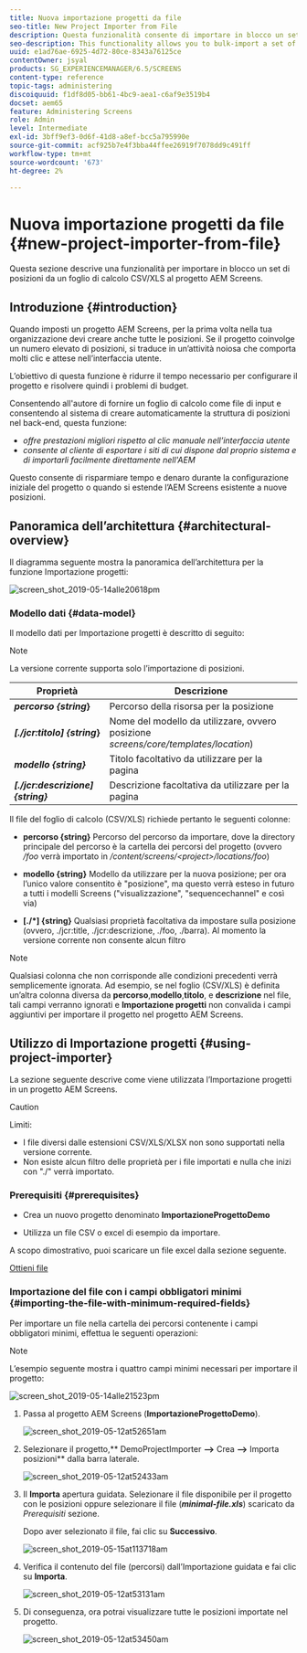 ```yaml
---
title: Nuova importazione progetti da file
seo-title: New Project Importer from File
description: Questa funzionalità consente di importare in blocco un set di posizioni da un foglio di calcolo CSV/XLS al progetto AEM Screens.
seo-description: This functionality allows you to bulk-import a set of locations from a CSV/XLS spreadsheet to your AEM Screens project.
uuid: e1ad76ae-6925-4d72-80ce-8343a76125ce
contentOwner: jsyal
products: SG_EXPERIENCEMANAGER/6.5/SCREENS
content-type: reference
topic-tags: administering
discoiquuid: f1df8d05-bb61-4bc9-aea1-c6af9e3519b4
docset: aem65
feature: Administering Screens
role: Admin
level: Intermediate
exl-id: 3bff9ef3-0d6f-41d8-a8ef-bcc5a795990e
source-git-commit: acf925b7e4f3bba44ffee26919f7078dd9c491ff
workflow-type: tm+mt
source-wordcount: '673'
ht-degree: 2%

---
```


# Nuova importazione progetti da file {#new-project-importer-from-file}

Questa sezione descrive una funzionalità per importare in blocco un set di posizioni da un foglio di calcolo CSV/XLS al progetto AEM Screens.

## Introduzione {#introduction}

Quando imposti un progetto AEM Screens, per la prima volta nella tua organizzazione devi creare anche tutte le posizioni. Se il progetto coinvolge un numero elevato di posizioni, si traduce in un’attività noiosa che comporta molti clic e attese nell’interfaccia utente.

L’obiettivo di questa funzione è ridurre il tempo necessario per configurare il progetto e risolvere quindi i problemi di budget.

Consentendo all&#39;autore di fornire un foglio di calcolo come file di input e consentendo al sistema di creare automaticamente la struttura di posizioni nel back-end, questa funzione:

* *offre prestazioni migliori rispetto al clic manuale nell’interfaccia utente*
* *consente al cliente di esportare i siti di cui dispone dal proprio sistema e di importarli facilmente direttamente nell&#39;AEM*

Questo consente di risparmiare tempo e denaro durante la configurazione iniziale del progetto o quando si estende l’AEM Screens esistente a nuove posizioni.

## Panoramica dell’architettura {#architectural-overview}

Il diagramma seguente mostra la panoramica dell’architettura per la funzione Importazione progetti:

![screen_shot_2019-05-14alle20618pm](assets/screen_shot_2019-05-14at20618pm.png)

### Modello dati {#data-model}

Il modello dati per Importazione progetti è descritto di seguito:

>[!NOTE]
>
>La versione corrente supporta solo l’importazione di posizioni.

| **Proprietà** | **Descrizione** |
|---|---|
| ***percorso {string*}** | Percorso della risorsa per la posizione |
| ***[./jcr:titolo] {string*}** | Nome del modello da utilizzare, ovvero posizione *screens/core/templates/location*) |
| ***modello {string}*** | Titolo facoltativo da utilizzare per la pagina |
| ***[./jcr:descrizione] {string}*** | Descrizione facoltativa da utilizzare per la pagina |

Il file del foglio di calcolo (CSV/XLS) richiede pertanto le seguenti colonne:

* **percorso {string}** Percorso del percorso da importare, dove la directory principale del percorso è la cartella dei percorsi del progetto (ovvero */foo* verrà importato in */content/screens/&lt;project>/locations/foo*)

* **modello {string}** Modello da utilizzare per la nuova posizione; per ora l’unico valore consentito è &quot;posizione&quot;, ma questo verrà esteso in futuro a tutti i modelli Screens (&quot;visualizzazione&quot;, &quot;sequencechannel&quot; e così via)
* **[./*] {string}** Qualsiasi proprietà facoltativa da impostare sulla posizione (ovvero, ./jcr:title, ./jcr:descrizione, ./foo, ./barra). Al momento la versione corrente non consente alcun filtro

>[!NOTE]
>
>Qualsiasi colonna che non corrisponde alle condizioni precedenti verrà semplicemente ignorata. Ad esempio, se nel foglio (CSV/XLS) è definita un’altra colonna diversa da **percorso**,**modello**,**titolo**, e **descrizione** nel file, tali campi verranno ignorati e **Importazione progetti** non convalida i campi aggiuntivi per importare il progetto nel progetto AEM Screens.

## Utilizzo di Importazione progetti {#using-project-importer}

La sezione seguente descrive come viene utilizzata l’Importazione progetti in un progetto AEM Screens.

>[!CAUTION]
>
>Limiti:
>
>* I file diversi dalle estensioni CSV/XLS/XLSX non sono supportati nella versione corrente.
>* Non esiste alcun filtro delle proprietà per i file importati e nulla che inizi con &quot;./&quot; verrà importato.
>


### Prerequisiti {#prerequisites}

* Crea un nuovo progetto denominato **ImportazioneProgettoDemo**

* Utilizza un file CSV o excel di esempio da importare.

A scopo dimostrativo, puoi scaricare un file excel dalla sezione seguente.

[Ottieni file](assets/minimal-file.xls)

### Importazione del file con i campi obbligatori minimi {#importing-the-file-with-minimum-required-fields}

Per importare un file nella cartella dei percorsi contenente i campi obbligatori minimi, effettua le seguenti operazioni:

>[!NOTE]
>
>L’esempio seguente mostra i quattro campi minimi necessari per importare il progetto:

![screen_shot_2019-05-14alle21523pm](assets/screen_shot_2019-05-14at21523pm.png)

1. Passa al progetto AEM Screens (**ImportazioneProgettoDemo**).

   ![screen_shot_2019-05-12at52651am](assets/screen_shot_2019-05-12at52651am.png)

1. Selezionare il progetto,** DemoProjectImporter **—>** Crea **—>** Importa posizioni** dalla barra laterale.

   ![screen_shot_2019-05-12at52433am](assets/screen_shot_2019-05-12at52433am.png)

1. Il **Importa** apertura guidata. Selezionare il file disponibile per il progetto con le posizioni oppure selezionare il file (***minimal-file.xls***) scaricato da *Prerequisiti* sezione.

   Dopo aver selezionato il file, fai clic su **Successivo**.

   ![screen_shot_2019-05-15at113718am](assets/screen_shot_2019-05-15at113718am.png)

1. Verifica il contenuto del file (percorsi) dall’Importazione guidata e fai clic su **Importa**.

   ![screen_shot_2019-05-12at53131am](assets/screen_shot_2019-05-12at53131am.png)

1. Di conseguenza, ora potrai visualizzare tutte le posizioni importate nel progetto.

   ![screen_shot_2019-05-12at53450am](assets/screen_shot_2019-05-12at53450am.png)
